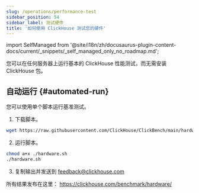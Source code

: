 ```yaml
---
slug: /operations/performance-test
sidebar_position: 54
sidebar_label: 测试硬件
title: '如何使用 ClickHouse 测试您的硬件'
---
```


import SelfManaged from '@site/i18n/zh/docusaurus-plugin-content-docs/current/_snippets/_self_managed_only_no_roadmap.md';

<SelfManaged />

您可以在任何服务器上运行基本的 ClickHouse 性能测试，而无需安装 ClickHouse 包。

## 自动运行 {#automated-run}

您可以使用单个脚本运行基准测试。

1. 下载脚本。
```bash
wget https://raw.githubusercontent.com/ClickHouse/ClickBench/main/hardware/hardware.sh
```

2. 运行脚本。
```bash
chmod a+x ./hardware.sh
./hardware.sh
```

3. 复制输出并发送到 feedback@clickhouse.com

所有结果发布在这里： https://clickhouse.com/benchmark/hardware/
